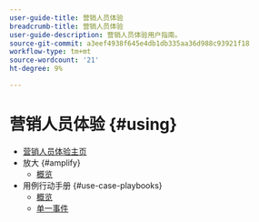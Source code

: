 ```yaml
---
user-guide-title: 营销人员体验
breadcrumb-title: 营销人员体验
user-guide-description: 营销人员体验用户指南。
source-git-commit: a3eef4938f645e4db1db335aa36d988c93921f18
workflow-type: tm+mt
source-wordcount: '21'
ht-degree: 9%

---
```



# 营销人员体验 {#using}

+ [营销人员体验主页](home.md)
+ 放大 {#amplify}
   + [概览](amplify/overview.md)
+ 用例行动手册 {#use-case-playbooks}
   + [概览](use-case-playbooks/overview.md)
   + [单一事件](use-case-playbooks/unitary-event.md)
